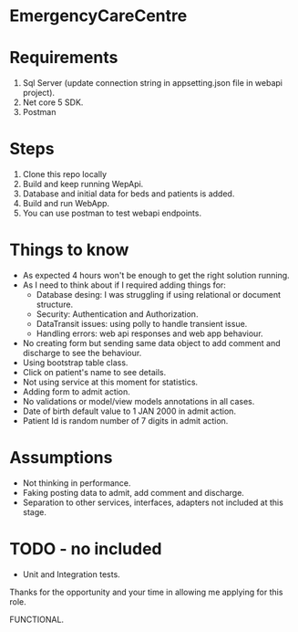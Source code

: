 # EmergencyCareCentre

# Requirements
1. Sql Server (update connection string in appsetting.json file in webapi project).
2. Net core 5 SDK.
3. Postman

# Steps
1. Clone this repo locally
2. Build and keep running WepApi. 
3. Database and initial data for beds and patients is added.
4. Build and run WebApp.
5. You can use postman to test webapi endpoints.

# Things to know
- As expected 4 hours won't be enough to get the right solution running.
- As I need to think about if I required adding things for:
  - Database desing: I was struggling if using relational or document structure.
  - Security: Authentication and Authorization.
  - DataTransit issues: using polly to handle transient issue.
  - Handling errors: web api responses and web app behaviour.  
- No creating form but sending same data object to add comment and discharge to see the behaviour.
- Using bootstrap table class.
- Click on patient's name to see details.
- Not using service at this moment for statistics.
- Adding form to admit action.
- No validations or model/view models annotations in all cases.
- Date of birth default value to 1 JAN 2000 in admit action.
- Patient Id is random number of 7 digits in admit action.

# Assumptions
- Not thinking in performance.
- Faking posting data to admit, add comment and discharge.
- Separation to other services, interfaces, adapters not included at this stage.
  
# TODO - no included
- Unit and Integration tests.

Thanks for the opportunity and your time in allowing me applying for this role.

FUNCTIONAL.




